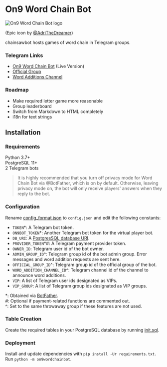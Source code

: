 # On9 Word Chain Bot
![On9 Word Chain Bot logo](https://i.imgur.com/B4hjMC5.jpg)

(Epic icon by [@AdriTheDreamer](https://github.com/AdriTheDreamer)) 

chainsawbot hosts games of word chain in Telegram groups.

### Telegram Links
- [On9 Word Chain Bot](https://t.me/on9wordchainbot) (Live Version)
- [Official Group](https://t.me/+T30aTNo-2Xx2kc52)
- [Word Additions Channel](https://t.me/on9wcwa)

### Roadmap
- Make required letter game more reasonable
- Group leaderboard
- Switch from Markdown to HTML completely
- i18n for text strings

## Installation

### Requirements
Python 3.7+ \
PostgreSQL 11+ \
2 Telegram bots

> It is highly recommended that you turn off privacy mode for Word Chain Bot via @BotFather,
> which is on by default. Otherwise, leaving privacy mode on, the bot will only receive players'
> answers when they reply to the bot.

### Configuration
Rename [config_format.json](config_format.json) to `config.json` and edit the following constants:

- `TOKEN`*: A Telegram bot token.
- `ON9BOT_TOKEN`*: Another Telegram bot token for the virtual player bot.
- `DB_URI`: A [PostgresSQL database URI](https://www.postgresql.org/docs/current/libpq-connect.html#LIBPQ-CONNSTRING).
- `PROVIDER_TOKEN`*#: A Telegram payment provider token.
- `OWNER_ID`: Telegram user id of the bot owner.
- `ADMIN_GROUP_ID`^: Telegram group id of the bot admin group. Error messages and word addition requests are sent here.
- `OFFICIAL_GROUP_ID`^: Telegram group id of the official group of the bot.
- `WORD_ADDITION_CHANNEL_ID`^: Telegram channel id of the channel to announce word additions.
- `VIP`: A list of Telegram user ids designated as VIPs.
- `VIP_GROUP`: A list of Telegram group ids designated as VIP groups.

\*: Obtained via [BotFather](https://t.me/BotFather). \
\#: Optional if payment-related functions are commented out. \
^: Set to the same throwaway group if these features are not used.

### Table Creation
Create the required tables in your PostgreSQL database by running [init.sql](init.sql).

### Deployment
Install and update dependencies with `pip install -Ur requirements.txt`. \
Run `python -m on9wordchainbot`.
